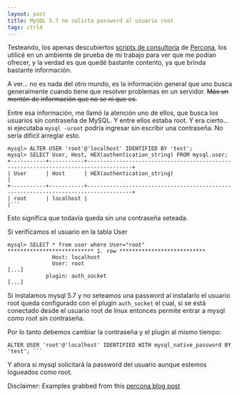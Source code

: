 ```yaml
---
layout: post
title: MySQL 5.7 no solicta password al usuario root
tags: ctrl4
---
```


Testeando, los apenas descubiertos [scripts de consultoría](http://percona.github.io/percona-consulting-scripts/) de [Percona](www.percona.com), los utilicé en un ambiente de prueba de mi trabajo para ver que me podían ofrecer, y la verdad es que quedé bastante contento, ya que brinda bastante información.

A ver... no es nada del otro mundo, es la información general que uno busca generalmente cuando tiene que resolver problemas en un servidor. ~~Más un montón de información que no se ni que es.~~

Entre esa información, me llamó la atención uno de ellos, que busca los usuarios sin contraseña de MySQL. Y entre ellos estaba root. Y era cierto... si ejecutaba `mysql -uroot` podría ingresar sin escribir una contraseña. No sería dificil arreglar esto.

    mysql> ALTER USER 'root'@'localhost' IDENTIFIED BY 'test';
    mysql> SELECT User, Host, HEX(authentication_string) FROM mysql.user;
    +-----------+-----------+------------------------------------------------------------------------------------+
    | User      | Host      | HEX(authentication_string)                                                         |
    +-----------+-----------+------------------------------------------------------------------------------------+
    | root      | localhost |                                                                                    |```


Esto significa que todavía queda sin una contraseña seteada.

Si verificamos el usuario en la tabla User
   
    mysql> SELECT * from user where User="root"
    *************************** 1. row ***************************
                  Host: localhost
                  User: root
    [...]
                plugin: auth_socket
    [...]

Si instalamos mysql 5.7 y no seteamos una password al instalarlo el usuario root queda configurado con el plugin `auth_socket` el cual, si se está conectado desde el usuario root de linux entonces permite entrar a mysql como root sin contraseña.

Por lo tanto debemos cambiar la contraseña y el plugin al mismo tiempo:
    
    ALTER USER 'root'@'localhost' IDENTIFIED WITH mysql_native_password BY 'test'; ```

Y ahora si mysql solicitará la password del usuario aunque estemos logueados como root.


Disclaimer: Examples grabbed from this [percona blog post](https://blog.mateofleitas.com/2018-02-12-mysql-5.7-no-pide-root-password/)
